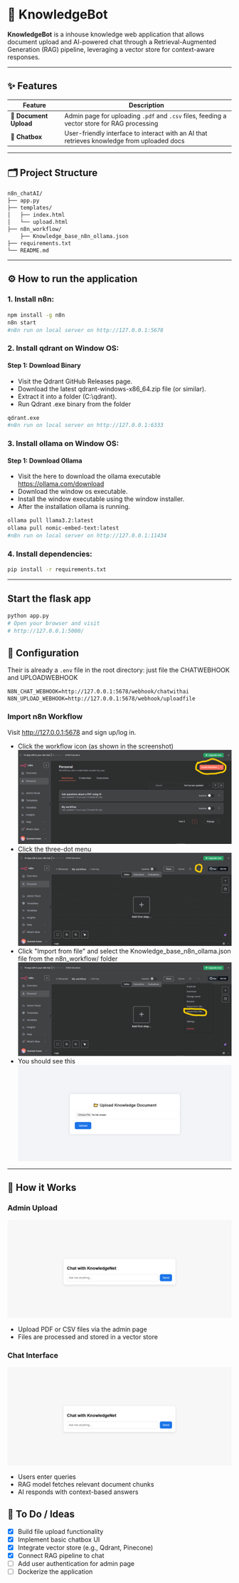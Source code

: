 # 🧠 KnowledgeBot

**KnowledgeBot** is a inhouse knowledge web application that allows document upload and AI-powered chat through a Retrieval-Augmented Generation (RAG) pipeline, leveraging a vector store for context-aware responses.

---

## ✨ Features

| Feature             | Description                                                                                 |
|---------------------|---------------------------------------------------------------------------------------------|
| 📁 **Document Upload** | Admin page for uploading `.pdf` and `.csv` files, feeding a vector store for RAG processing |
| 💬 **Chatbox**      | User-friendly interface to interact with an AI that retrieves knowledge from uploaded docs |

---

## 🗂 Project Structure

```
n8n_chatAI/
├── app.py
├── templates/
│   ├── index.html
│   └── upload.html
├── n8n_workflow/
    ├── Knowledge_base_n8n_ollama.json
├── requirements.txt
└── README.md
```
---

## ⚙️ How to run the application

### 1. Install n8n:

```bash
npm install -g n8n
n8n start
#n8n run on local server on http://127.0.0.1:5678
```

### 2. Install qdrant on Window OS:

#### Step 1: Download Binary
- Visit the Qdrant GitHub Releases page.
- Download the latest qdrant-windows-x86_64.zip file (or similar).
- Extract it into a folder (C:\\qdrant).
- Run Qdrant .exe binary from the folder
```bash
qdrant.exe
#n8n run on local server on http://127.0.0.1:6333
```

### 3. Install ollama on Window OS:

#### Step 1: Download Ollama 
- Visit the here to download the ollama executable https://ollama.com/download
- Download the window os executable.
- Install the window executable using the window installer.
- After the installation ollama is running.
```bash
ollama pull llama3.2:latest
ollama pull nomic-embed-text:latest
#n8n run on local server on http://127.0.0.1:11434
```

### 4. Install dependencies:

```bash
pip install -r requirements.txt
```
---

## Start the flask app

```bash
python app.py
# Open your browser and visit
# http://127.0.0.1:5000/
```

## 🔧 Configuration

Their is already a `.env` file in the root directory:
just file the CHATWEBHOOK and UPLOADWEBHOOK

```env
N8N_CHAT_WEBHOOK=http://127.0.0.1:5678/webhook/chatwithai
N8N_UPLOAD_WEBHOOK=http://127.0.0.1:5678/webhook/uploadfile
```

### Import n8n Workflow
Visit http://127.0.0.1:5678 and sign up/log in.

- Click the workflow icon (as shown in the screenshot) ![n8n workflow screenshot](n8n_workflow/img1.png)
- Click the three-dot menu ![n8n workflow screenshot](n8n_workflow/img2.png)
- Click "Import from file" and select the Knowledge_base_n8n_ollama.json file from the n8n_workflow/ folder ![n8n workflow screenshot](n8n_workflow/img3.png)
- You should see this ![n8n workflow screenshot](n8n_workflow/img4.png)

---

## 🧠 How it Works

### Admin Upload
![flask upload interface](n8n_workflow/img5.png)

- Upload PDF or CSV files via the admin page
- Files are processed and stored in a vector store

### Chat Interface
![flask chat interface](n8n_workflow/img5.png)
- Users enter queries
- RAG model fetches relevant document chunks
- AI responds with context-based answers

## 📝 To Do / Ideas

- [x] Build file upload functionality
- [x] Implement basic chatbox UI
- [x] Integrate vector store (e.g., Qdrant, Pinecone)
- [x] Connect RAG pipeline to chat
- [ ] Add user authentication for admin page
- [ ] Dockerize the application
